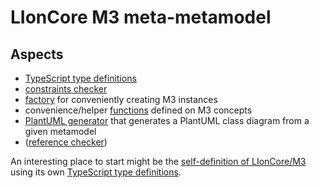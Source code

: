 # LIonCore M3 meta-metamodel


## Aspects

* [TypeScript type definitions](./types.ts)
* [constraints checker](./constraints.ts)
* [factory](./factory.ts) for conveniently creating M3 instances
* convenience/helper [functions](./functions.ts) defined on M3 concepts
* [PlantUML generator](./diagrams/PlantUML-generator.ts) that generates a PlantUML class diagram from a given metamodel
* ([reference checker](./reference-checker.ts))

An interesting place to start might be the [self-definition of LIonCore/M3](./self-definition.ts) using its own [TypeScript type definitions](./types.ts).

